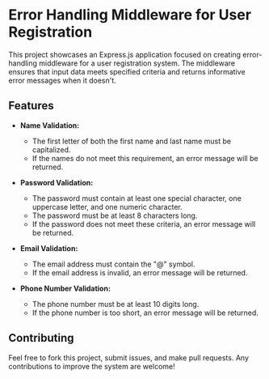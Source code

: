 
# Error Handling Middleware for User Registration

This project showcases an Express.js application focused on creating error-handling middleware for a user registration system. The middleware ensures that input data meets specified criteria and returns informative error messages when it doesn't.

## Features

- **Name Validation:**
  - The first letter of both the first name and last name must be capitalized.
  - If the names do not meet this requirement, an error message will be returned.

- **Password Validation:**
  - The password must contain at least one special character, one uppercase letter, and one numeric character.
  - The password must be at least 8 characters long.
  - If the password does not meet these criteria, an error message will be returned.

- **Email Validation:**
  - The email address must contain the "@" symbol.
  - If the email address is invalid, an error message will be returned.

- **Phone Number Validation:**
  - The phone number must be at least 10 digits long.
  - If the phone number is too short, an error message will be returned.


## Contributing

Feel free to fork this project, submit issues, and make pull requests. Any contributions to improve the system are welcome!
